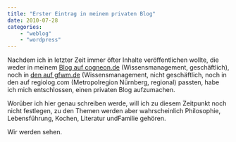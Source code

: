 ```yaml
---
title: "Erster Eintrag in meinem privaten Blog"
date: 2010-07-28
categories:
    - "weblog"
    - "wordpress"
---
```


Nachdem ich in letzter Zeit immer öfter Inhalte veröffentlichen wollte, die weder in meinem [Blog auf cogneon.de](http://www.cogneon.de/blog/2) (Wissensmanagement, geschäftlich), noch in [den auf gfwm.de](http://gfwm.de/blog/2) (Wissensmanagement, nicht geschäftlich, noch in den auf regiolog.com (Metropolregion Nürnberg, regional) passten, habe ich mich entschlossen, einen privaten Blog aufzumachen.

Worüber ich hier genau schreiben werde, will ich zu diesem Zeitpunkt noch nicht festlegen, zu den Themen werden aber wahrscheinlich Philosophie, Lebensführung, Kochen, Literatur undFamilie gehören.

Wir werden sehen.
